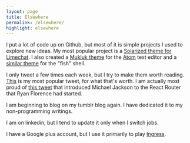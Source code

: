 ```yaml
---
layout: page
title: Elsewhere
permalink: /elsewhere/
highlight: elsewhere
---
```


[<i class="fa fa-github-alt"></i>](https://github.com/phaedryx) I put a lot of
code up on Github, but most of it is simple projects I used to explore new
ideas. My most popular project is a [Solarized theme for Limechat](https://github.com/phaedryx/limechat-solarized-theme).
I also created a [Mukluk theme](https://github.com/phaedryx/mukluk-syntax) for
the [Atom](https://atom.io/) text editor and a [similar theme](https://github.com/phaedryx/trout)
for the "fish" shell.

[<i class="fa fa-twitter"></i>](https://twitter.com/phaedryx) I only tweet a few
times each week, but I try to make them worth reading.
[This](https://twitter.com/phaedryx/status/123434707164729344) is my most
popular tweet, for what that's worth. I am actually most proud of
[this tweet](https://twitter.com/mjackson/status/469137307576963072) that
introduced Michael Jackson to the React Router that Ryan Florence had started.

[<i class="fa fa-tumblr-square"></i>](http://tadthorley.com/) I am beginning to
blog on my tumblr blog again. I have dedicated it to my non-programming writings.

[<i class="fa fa-linkedin-square"></i>](https://www.linkedin.com/in/tadthorley)
I am on linkedin, but I tend to update it only when I switch jobs.

[<i class="fa fa-google-plus-square"></i>](https://plus.google.com/+TadThorley)
I have a Google plus account, but I use it primarily to play
[Ingress](https://www.ingress.com/).

